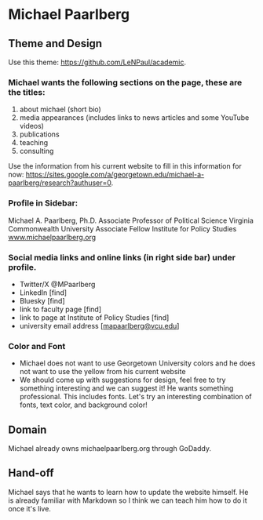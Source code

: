 # Michael Paarlberg

## Theme and Design

Use this theme: https://github.com/LeNPaul/academic. 

### Michael wants the following sections on the page, these are the titles: 

1. about michael (short bio)
2. media appearances (includes links to news articles and some YouTube videos)
3. publications
4. teaching
5. consulting

Use the information from his current website to fill in this information for now: https://sites.google.com/a/georgetown.edu/michael-a-paarlberg/research?authuser=0. 

### Profile in Sidebar:

Michael A. Paarlberg, Ph.D.
Associate Professor of Political Science
Virginia Commonwealth University
Associate Fellow
Institute for Policy Studies
www.michaelpaarlberg.org

### Social media links and online links (in right side bar) under profile.

- Twitter/X @MPaarlberg
- LinkedIn [find]
- Bluesky [find]
- link to faculty page [find]
- link to page at Institute of Policy Studies [find]
- university email address [mapaarlberg@vcu.edu]

### Color and Font

- Michael does not want to use Georgetown University colors and he does not want to use the yellow from his current website
- We should come up with suggestions for design, feel free to try something interesting and we can suggest it! He wants something professional. This includes fonts. Let's try an interesting combination of fonts, text color, and background color!

## Domain

Michael already owns michaelpaarlberg.org through GoDaddy.

## Hand-off

Michael says that he wants to learn how to update the website himself. He is already familiar with Markdown so I think we can teach him how to do it once it's live. 